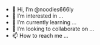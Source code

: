 - 👋 Hi, I’m @noodles666ly
- 👀 I’m interested in ...
- 🌱 I’m currently learning ...
- 💞️ I’m looking to collaborate on ...
- 📫 How to reach me ...

<!---
noodles666ly/noodles666ly is a ✨ special ✨ repository because its `README.md` (this file) appears on your GitHub profile.
You can click the Preview link to take a look at your changes.
--->
